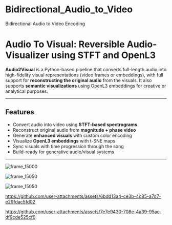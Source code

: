 # Bidirectional_Audio_to_Video
Bidirectional Audio to Video Encoding 


#  Audio To Visual: Reversible Audio-Visualizer using STFT and OpenL3

**Audio2Visual** is a Python-based pipeline that converts full-length audio into high-fidelity visual representations (video frames or embeddings), with full support for **reconstructing the original audio** from the visuals. It also supports **semantic visualizations** using OpenL3 embeddings for creative or analytical purposes.

---

## Features

- Convert audio into video using **STFT-based spectrograms**
-  Reconstruct original audio from **magnitude + phase video**
-  Generate **enhanced visuals** with custom color encoding
-  Visualize **OpenL3 embeddings** with t-SNE maps
-  Sync visuals with time progression through the song
-  Build-ready for generative audio/visual systems

---
![frame_15000](https://github.com/user-attachments/assets/b7c9fbb6-3182-4232-bd36-b996f12b8f05)


![frame_15050](https://github.com/user-attachments/assets/b9c82368-9258-497c-a668-5a8ac1bab1ec)


![frame_15050](https://github.com/user-attachments/assets/25d0170b-04f3-49be-a07c-509ee351d5ec)


https://github.com/user-attachments/assets/6bdd13a4-ce3b-4c85-a7d7-e29fdac5fd02



https://github.com/user-attachments/assets/7e7e9430-708e-4a39-95ac-df9cde525cf0

